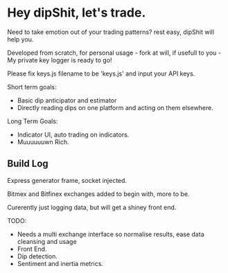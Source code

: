 # Hey dipShit, let's trade.

Need to take emotion out of your trading patterns? rest easy, dipShit will help you.

Developed from scratch, for personal usage  - fork at will, if usefull to you - My private key logger is ready to go!

Please fix keys.js filename to be 'keys.js' and input your API keys.

Short term goals:
- Basic dip anticipator and estimator
- Directly reading dips on one platform and acting on them elsewhere.

Long Term Goals:
- Indicator UI, auto trading on indicators.
- Muuuuuuwn Rich.



## Build Log

Express generator frame, socket injected.

Bitmex and Bitfinex exchanges added to begin with, more to be.

Curerently just logging data, but will get a shiney front end.

TODO: 

 * Needs a multi exchange interface so normalise results, ease data cleansing and usage
 * Front End.
 * Dip detection.
 * Sentiment and inertia metrics.